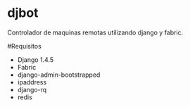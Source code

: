 djbot
======

Controlador de maquinas remotas utilizando django y fabric.

#Requisitos
* Django 1.4.5
* Fabric
* django-admin-bootstrapped
* ipaddress
* django-rq
* redis

